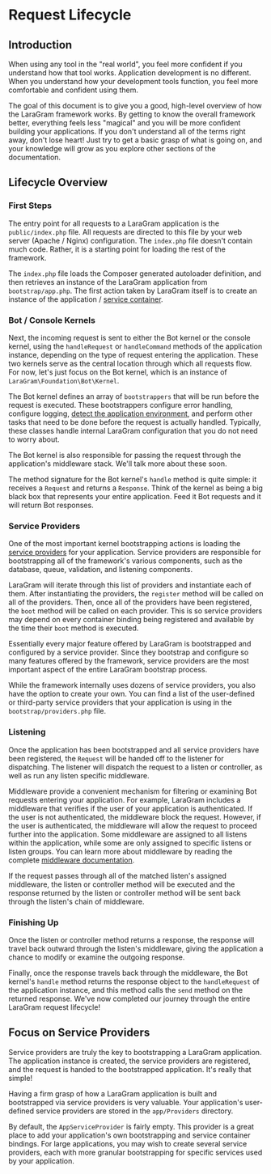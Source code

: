 # Request Lifecycle

<a name="introduction"></a>
## Introduction

When using any tool in the "real world", you feel more confident if you understand how that tool works. Application development is no different. When you understand how your development tools function, you feel more comfortable and confident using them.

The goal of this document is to give you a good, high-level overview of how the LaraGram framework works. By getting to know the overall framework better, everything feels less "magical" and you will be more confident building your applications. If you don't understand all of the terms right away, don't lose heart! Just try to get a basic grasp of what is going on, and your knowledge will grow as you explore other sections of the documentation.

<a name="lifecycle-overview"></a>
## Lifecycle Overview

<a name="first-steps"></a>
### First Steps

The entry point for all requests to a LaraGram application is the `public/index.php` file. All requests are directed to this file by your web server (Apache / Nginx) configuration. The `index.php` file doesn't contain much code. Rather, it is a starting point for loading the rest of the framework.

The `index.php` file loads the Composer generated autoloader definition, and then retrieves an instance of the LaraGram application from `bootstrap/app.php`. The first action taken by LaraGram itself is to create an instance of the application / [service container](/src/container.mdr.md).

<a name="http-console-kernels"></a>
### Bot / Console Kernels

Next, the incoming request is sent to either the Bot kernel or the console kernel, using the `handleRequest` or `handleCommand` methods of the application instance, depending on the type of request entering the application. These two kernels serve as the central location through which all requests flow. For now, let's just focus on the Bot kernel, which is an instance of `LaraGram\Foundation\Bot\Kernel`.

The Bot kernel defines an array of `bootstrappers` that will be run before the request is executed. These bootstrappers configure error handling, configure logging, [detect the application environment](/src/configuration.md#environment-configuration), and perform other tasks that need to be done before the request is actually handled. Typically, these classes handle internal LaraGram configuration that you do not need to worry about.

The Bot kernel is also responsible for passing the request through the application's middleware stack. We'll talk more about these soon.

The method signature for the Bot kernel's `handle` method is quite simple: it receives a `Request` and returns a `Response`. Think of the kernel as being a big black box that represents your entire application. Feed it Bot requests and it will return Bot responses.

<a name="service-providers"></a>
### Service Providers

One of the most important kernel bootstrapping actions is loading the [service providers](/src/providers.mds.md) for your application. Service providers are responsible for bootstrapping all of the framework's various components, such as the database, queue, validation, and listening components.

LaraGram will iterate through this list of providers and instantiate each of them. After instantiating the providers, the `register` method will be called on all of the providers. Then, once all of the providers have been registered, the `boot` method will be called on each provider. This is so service providers may depend on every container binding being registered and available by the time their `boot` method is executed.

Essentially every major feature offered by LaraGram is bootstrapped and configured by a service provider. Since they bootstrap and configure so many features offered by the framework, service providers are the most important aspect of the entire LaraGram bootstrap process.

While the framework internally uses dozens of service providers, you also have the option to create your own. You can find a list of the user-defined or third-party service providers that your application is using in the `bootstrap/providers.php` file.

<a name="listening"></a>
### Listening

Once the application has been bootstrapped and all service providers have been registered, the `Request` will be handed off to the listener for dispatching. The listener will dispatch the request to a listen or controller, as well as run any listen specific middleware.

Middleware provide a convenient mechanism for filtering or examining Bot requests entering your application. For example, LaraGram includes a middleware that verifies if the user of your application is authenticated. If the user is not authenticated, the middleware block the request. However, if the user is authenticated, the middleware will allow the request to proceed further into the application. Some middleware are assigned to all listens within the application, while some are only assigned to specific listens or listen groups. You can learn more about middleware by reading the complete [middleware documentation](/middleware.md.md).

If the request passes through all of the matched listen's assigned middleware, the listen or controller method will be executed and the response returned by the listen or controller method will be sent back through the listen's chain of middleware.

<a name="finishing-up"></a>
### Finishing Up

Once the listen or controller method returns a response, the response will travel back outward through the listen's middleware, giving the application a chance to modify or examine the outgoing response.

Finally, once the response travels back through the middleware, the Bot kernel's `handle` method returns the response object to the `handleRequest` of the application instance, and this method calls the `send` method on the returned response. We've now completed our journey through the entire LaraGram request lifecycle!

<a name="focus-on-service-providers"></a>
## Focus on Service Providers

Service providers are truly the key to bootstrapping a LaraGram application. The application instance is created, the service providers are registered, and the request is handed to the bootstrapped application. It's really that simple!

Having a firm grasp of how a LaraGram application is built and bootstrapped via service providers is very valuable. Your application's user-defined service providers are stored in the `app/Providers` directory.

By default, the `AppServiceProvider` is fairly empty. This provider is a great place to add your application's own bootstrapping and service container bindings. For large applications, you may wish to create several service providers, each with more granular bootstrapping for specific services used by your application.
